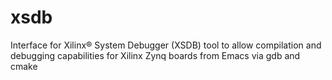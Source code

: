 # xsdb
Interface for Xilinx® System Debugger (XSDB) tool to allow compilation and debugging capabilities for Xilinx Zynq boards from Emacs via gdb and cmake
